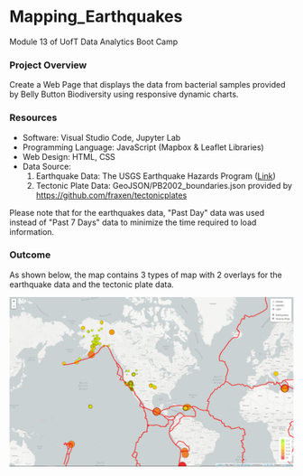 # Mapping_Earthquakes
Module 13 of UofT Data Analytics Boot Camp

### Project Overview
Create a Web Page that displays the data from bacterial samples provided by Belly Button Biodiversity using responsive dynamic charts.

### Resources
* Software: Visual Studio Code, Jupyter Lab
* Programming Language: JavaScript (Mapbox & Leaflet Libraries)
* Web Design: HTML, CSS 
* Data Source: 
    1. Earthquake Data: The USGS Earthquake Hazards Program ([Link](https://earthquake.usgs.gov/earthquakes/feed/v1.0/geojson.php))
    2. Tectonic Plate Data: GeoJSON/PB2002_boundaries.json provided by https://github.com/fraxen/tectonicplates

Please note that for the earthquakes data, "Past Day" data was used instead of "Past 7 Days" data to minimize the time required to load information.

### Outcome
As shown below, the map contains 3 types of map with 2 overlays for the earthquake data and the tectonic plate data.

![image](image/screenshot.png)